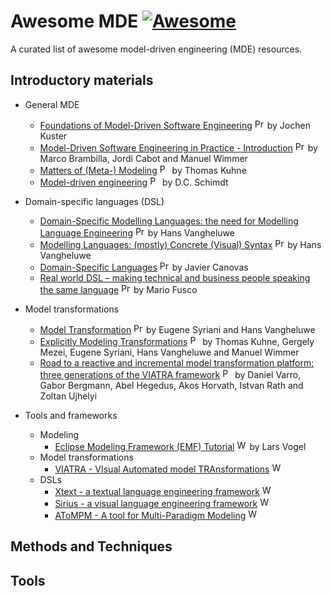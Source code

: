 # Awesome MDE [![Awesome](https://awesome.re/badge.svg)](https://awesome.re)

A curated list of awesome model-driven engineering (MDE) resources.

## Introductory materials

* General MDE
  * [Foundations of Model-Driven Software Engineering](https://researcher.watson.ibm.com/researcher/files/zurich-jku/mdse-01.pdf) <img src="https://github.com/david-istvan/awesome-mde/blob/main/icons/presentation.png?raw=true" alt="Presentation" width="16"/> by Jochen Kuster
  * [Model-Driven Software Engineering in Practice - Introduction](https://www.slideshare.net/mbrambil/modeldriven-software-engineering-in-practice-chapter-1-introduction) <img src="https://github.com/david-istvan/awesome-mde/blob/main/icons/presentation.png?raw=true" alt="Presentation" width="16"/> by Marco Brambilla, Jordi Cabot and Manuel Wimmer
  * [Matters of (Meta-) Modeling](http://msdl.cs.mcgill.ca/people/hv/teaching/MSBDesign/MattersOfMetaModelling.pdf) <img src="https://github.com/david-istvan/awesome-mde/blob/main/icons/paper.jpg?raw=true" alt="Paper" width="16"/> by Thomas Kuhne
  * [Model-driven engineering](http://citeseerx.ist.psu.edu/viewdoc/download?doi=10.1.1.106.9720&rep=rep1&type=pdf) <img src="https://github.com/david-istvan/awesome-mde/blob/main/icons/paper.jpg?raw=true" alt="Paper" width="16"/> by D.C. Schimdt
* Domain-specific languages (DSL)
  * [Domain-Specific Modelling Languages: the need for Modelling Language Engineering](http://msdl.cs.mcgill.ca/people/hv/teaching/MSBDesign/presentations/presentation.ModellingLanguageEngineering.pdf) <img src="https://github.com/david-istvan/awesome-mde/blob/main/icons/presentation.png?raw=true" alt="Presentation" width="16"/> by Hans Vangheluwe
  * [Modelling Languages: (mostly) Concrete (Visual) Syntax](http://msdl.cs.mcgill.ca/people/hv/teaching/MSBDesign/presentations/presentation.DSM-TP.DSLengineering.semantics.pdf) <img src="https://github.com/david-istvan/awesome-mde/blob/main/icons/presentation.png?raw=true" alt="Presentation" width="16"/> by Hans Vangheluwe
  * [Domain-Specific Languages](https://www.slideshare.net/zirrus/domainspecific-langauges) <img src="https://github.com/david-istvan/awesome-mde/blob/main/icons/presentation.png?raw=true" alt="Presentation" width="16"/> by Javier Canovas
  * [Real world DSL – making technical and business people speaking the same language](https://www.slideshare.net/mariofusco/real-world-dsl) <img src="https://github.com/david-istvan/awesome-mde/blob/main/icons/presentation.png?raw=true" alt="Presentation" width="16"/> by Mario Fusco
* Model transformations
  * [Model Transformation](http://msdl.cs.mcgill.ca/people/hv/teaching/MSBDesign/ModelTransformation.pdf) <img src="https://github.com/david-istvan/awesome-mde/blob/main/icons/presentation.png?raw=true" alt="Presentation" width="16"/> by Eugene Syriani and Hans Vangheluwe
  * [Explicitly Modeling Transformations](http://homepages.mcs.vuw.ac.nz/~tk/publications/papers/explicitly-modeling-transformations.pdf) <img src="https://github.com/david-istvan/awesome-mde/blob/main/icons/paper.jpg?raw=true" alt="Paper" width="16"/> by Thomas Kuhne, Gergely Mezei, Eugene Syriani, Hans Vangheluwe and Manuel Wimmer
  * [Road to a reactive and incremental model transformation platform: three generations of the VIATRA framework](https://www.researchgate.net/publication/303090660_Road_to_a_reactive_and_incremental_model_transformation_platform_three_generations_of_the_VIATRA_framework) <img src="https://github.com/david-istvan/awesome-mde/blob/main/icons/paper.jpg?raw=true" alt="Paper" width="16"/> by Daniel Varro, Gabor Bergmann, Abel Hegedus, Akos Horvath, Istvan Rath and Zoltan Ujhelyi
  
* Tools and frameworks
  * Modeling
    * [Eclipse Modeling Framework (EMF) Tutorial](https://www.vogella.com/tutorials/EclipseEMF/article.html) <img src="https://github.com/david-istvan/awesome-mde/blob/main/icons/www.jpg?raw=true" alt="Website" width="16"/> by Lars Vogel
  * Model transformations
    * [VIATRA - VIsual Automated model TRAnsformations](https://www.eclipse.org/viatra/documentation/tutorial.html) <img src="https://github.com/david-istvan/awesome-mde/blob/main/icons/www.jpg?raw=true" alt="Website" width="16"/>
  * DSLs
    * [Xtext - a textual language engineering framework](https://www.eclipse.org/Xtext/documentation/102_domainmodelwalkthrough.html) <img src="https://github.com/david-istvan/awesome-mde/blob/main/icons/www.jpg?raw=true" alt="Website" width="16"/>
    * [Sirius - a visual language engineering framework](https://www.eclipse.org/sirius/getstarted.html) <img src="https://github.com/david-istvan/awesome-mde/blob/main/icons/www.jpg?raw=true" alt="Website" width="16"/>
    * [AToMPM - A tool for Multi-Paradigm Modeling](https://atompm.github.io) <img src="https://github.com/david-istvan/awesome-mde/blob/main/icons/www.jpg?raw=true" alt="Website" width="16"/>

## Methods and Techniques

## Tools
